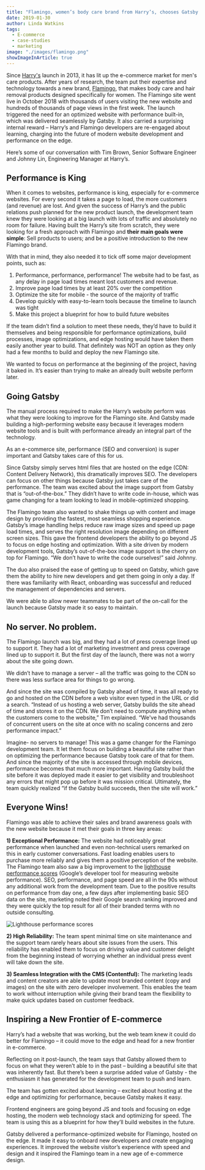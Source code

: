 ```yaml
---
title: "Flamingo, women’s body care brand from Harry’s, chooses Gatsby for critical e-commerce launch, 5X faster page loads"
date: 2019-01-30
author: Linda Watkins
tags:
  - E-commerce
  - case-studies
  - marketing
image: "./images/flamingo.png"
showImageInArticle: true
---
```


Since [Harry's](https://www.harrys.com/en/us) launch in 2013, it has lit up the e-commerce market for men's care products. After years of research, the team put their expertise and technology towards a new brand, [Flamingo](https://www.shopflamingo.com/), that makes body care and hair removal products designed specifically for women. The Flamingo site went live in October 2018 with thousands of users visiting the new website and hundreds of thousands of page views in the first week. The launch triggered the need for an optimized website with performance built-in, which was delivered seamlessly by Gatsby. It also carried a surprising internal reward – Harry’s and Flamingo developers are re-engaged about learning, charging into the future of modern website development and performance on the edge.

Here’s some of our conversation with Tim Brown, Senior Software Engineer and Johnny Lin, Engineering Manager at Harry’s.

## Performance is King

When it comes to websites, performance is king, especially for e-commerce websites. For every second it takes a page to load, the more customers (and revenue) are lost. And given the success of Harry’s and the public relations push planned for the new product launch, the development team knew they were looking at a big launch with lots of traffic and absolutely no room for failure. Having built the Harry’s site from scratch, they were looking for a fresh approach with Flamingo and **their main goals were simple**: Sell products to users; and be a positive introduction to the new Flamingo brand.

With that in mind, they also needed it to tick off some major development points, such as:

1. Performance, performance, performance! The website had to be fast, as any delay in page load times meant lost customers and revenue.
2. Improve page load times by at least 20% over the competition
3. Optimize the site for mobile - the source of the majority of traffic
4. Develop quickly with easy-to-learn tools because the timeline to launch was tight
5. Make this project a blueprint for how to build future websites

If the team didn’t find a solution to meet these needs, they’d have to build it themselves and being responsible for performance optimizations, build processes, image optimizations, and edge hosting would have taken them easily another year to build. That definitely was NOT an option as they only had a few months to build and deploy the new Flamingo site.

<Pullquote>
  We wanted to focus on performance at the beginning of the project, having it
  baked in. It’s easier than trying to make an already built website perform
  later.
</Pullquote>

## Going Gatsby

The manual process required to make the Harry’s website perform was what they were looking to improve for the Flamingo site. And Gatsby made building a high-performing website easy because it leverages modern website tools and is built with performance already an integral part of the technology.

<Pullquote>
  As an e-commerce site, performance (SEO and conversion) is super important and
  Gatsby takes care of this for us.
</Pullquote>

Since Gatsby simply serves html files that are hosted on the edge (CDN: Content Delivery Network), this dramatically improves SEO. The developers can focus on other things because Gatsby just takes care of the performance. The team was excited about the image support from Gatsby that is “out-of-the-box.” They didn’t have to write code in-house, which was game changing for a team looking to lead in mobile-optimized shopping.

The Flamingo team also wanted to shake things up with content and image design by providing the fastest, most seamless shopping experience. Gatsby’s image handling helps reduce raw image sizes and speed up page load times, and serves the right resolution image depending on different screen sizes. This gave the frontend developers the ability to go beyond JS to focus on edge hosting and optimization. With a site driven by modern development tools, Gatsby’s out-of-the-box image support is the cherry on top for Flamingo. “We don’t have to write the code ourselves!” said Johnny.

The duo also praised the ease of getting up to speed on Gatsby, which gave them the ability to hire new developers and get them going in only a day. If there was familiarity with React, onboarding was successful and reduced the management of dependencies and servers.

<Pullquote>
  We were able to allow newer teammates to be part of the on-call for the launch
  because Gatsby made it so easy to maintain.
</Pullquote>

## No server. No problem.

The Flamingo launch was big, and they had a lot of press coverage lined up to support it. They had a lot of marketing investment and press coverage lined up to support it. But the first day of the launch, there was not a worry about the site going down.

<Pullquote>
  We didn’t have to manage a server – all the traffic was going to the CDN so
  there was less surface area for things to go wrong.
</Pullquote>

And since the site was compiled by Gatsby ahead of time, it was all ready to go and hosted on the CDN before a web visitor even typed in the URL or did a search. “Instead of us hosting a web server, Gatsby builds the site ahead of time and stores it on the CDN. We don’t need to compute anything when the customers come to the website,” Tim explained. “We've had thousands of concurrent users on the site at once with no scaling concerns and zero performance impact.”

Imagine- no servers to manage! This was a game changer for the Flamingo development team. It let them focus on building a beautiful site rather than on optimizing the performance because Gatsby took care of that for them. And since the majority of the site is accessed through mobile devices, performance becomes that much more important. Having Gatsby build the site before it was deployed made it easier to get visibility and troubleshoot any errors that might pop up before it was mission critical. Ultimately, the team quickly realized “if the Gatsby build succeeds, then the site will work.”

## Everyone Wins!

Flamingo was able to achieve their sales and brand awareness goals with the new website because it met their goals in three key areas:

**1) Exceptional Performance:** The website had noticeably great performance when launched and even non-technical users remarked on this in early customer conversations. Fast loading enables users to purchase more reliably and gives them a positive perception of the website. The Flamingo team also saw a big improvement to the [lighthouse performance scores](https://developers.google.com/web/tools/lighthouse/) (Google’s developer tool for measuring website performance). SEO, performance, and page speed are all in the 90s without any additional work from the development team. Due to the positive results on performance from day one, a few days after implementing basic SEO data on the site, marketing noted their Google search ranking improved and they were quickly the top result for all of their branded terms with no outside consulting.

![Lighthouse performance scores](./images/lighthouse.png)

**2) High Reliability:** The team spent minimal time on site maintenance and the support team rarely hears about site issues from the users. This reliability has enabled them to focus on driving value and customer delight from the beginning instead of worrying whether an individual press event will take down the site.

**3) Seamless Integration with the CMS (Contentful):** The marketing leads and content creators are able to update most branded content (copy and images) on the site with zero developer involvement. This enables the team to work without interruption while giving their brand team the flexibility to make quick updates based on customer feedback.

## Inspiring a New Frontier of E-commerce

Harry’s had a website that was working, but the web team knew it could do better for Flamingo – it could move to the edge and head for a new frontier in e-commerce.

Reflecting on it post-launch, the team says that Gatsby allowed them to focus on what they weren’t able to in the past – building a beautiful site that was inherently fast. But there’s been a surprise added value of Gatsby - the enthusiasm it has generated for the development team to push and learn.

<Pullquote>
  The team has gotten excited about learning – excited about hosting at the edge
  and optimizing for performance, because Gatsby makes it easy.
</Pullquote>

Frontend engineers are going beyond JS and tools and focusing on edge hosting, the modern web technology stack and optimizing for speed. The team is using this as a blueprint for how they’ll build websites in the future.

Gatsby delivered a performance-optimized website for Flamingo, hosted on the edge. It made it easy to onboard new developers and create engaging experiences. It improved the website visitor’s experience with speed and design and it inspired the Flamingo team in a new age of e-commerce design.
